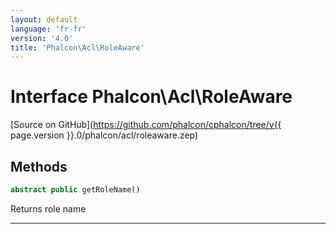 ```yaml
---
layout: default
language: 'fr-fr'
version: '4.0'
title: 'Phalcon\Acl\RoleAware'
---
```

# Interface **Phalcon\Acl\RoleAware**

[Source on GitHub](https://github.com/phalcon/cphalcon/tree/v{{ page.version }}.0/phalcon/acl/roleaware.zep)

## Methods

```php
abstract public getRoleName()
```

Returns role name

* * *
